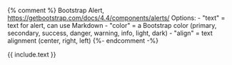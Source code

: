 {% comment %}
    Bootstrap Alert, https://getbootstrap.com/docs/4.4/components/alerts/
    Options:
    - "text" = text for alert, can use Markdown
    - "color" = a Bootstrap color (primary, secondary, success, danger, warning, info, light, dark)
    - "align" = text alignment (center, right, left)
{%- endcomment -%}
<div class="alert alert-{{ include.color | default: 'primary' }} {% if include.align %}text-{{ include.align }}{% endif %}" role="alert" markdown="1">
{{ include.text }}
</div>